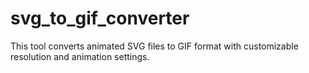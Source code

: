 # svg_to_gif_converter
This tool converts animated SVG files to GIF format with customizable resolution and animation settings.
